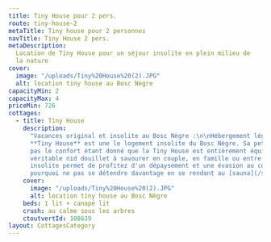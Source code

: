 ```yaml
---
title: Tiny House pour 2 pers.
route: tiny-house-2
metaTitle: Tiny house pour 2 personnes
navTitle: Tiny House 2 pers.
metaDescription:
  Location de Tiny House pour un séjour insolite en plein milieu de
  la nature
cover:
  image: "/uploads/Tiny%20House%20(2).JPG"
  alt: location tiny house au Bosc Nègre
capacityMin: 2
capacityMax: 4
priceMin: 726
cottages:
  - title: Tiny House
    description:
      "Vacances original et insolite au Bosc Nègre :\n\nHébergement léger\n\nLa
      **Tiny House** est une le logement insolite du Bosc Nègre. Sa petite taille n'empêche
      pas le confort étant donné que la Tiny House est entièrement équipée. C'est un
      véritable nid douillet à savourer en couple, en famille ou entre amis ! \nCe logement
      insolite permet de profitez d'un dépaysement et une évasion au coeur de la forêt.\nEt
      pourquoi ne pas se détendre davantage en se rendant au [sauna](/sauna)?"
    cover:
      image: "/uploads/Tiny%20House%20(2).JPG"
      alt: location tiny house au Bosc Nègre
    beds: 1 lit + canapé lit
    crush: au calme sous les arbres
    ctoutvertId: 108639
layout: CottagesCategory
---
```

